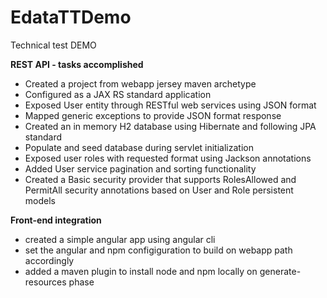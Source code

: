 # EdataTTDemo
Technical test DEMO

**REST API - tasks accomplished**
- Created a project from webapp jersey maven archetype 
- Configured as a JAX RS standard application
- Exposed User entity through RESTful web services using JSON format
- Mapped generic exceptions to provide JSON format response
- Created an in memory H2 database using Hibernate and following JPA standard
- Populate and seed database during servlet initialization
- Exposed user roles with requested format using Jackson annotations
- Added User service pagination and sorting functionality 
- Created a Basic security provider that supports RolesAllowed and PermitAll security annotations based on User and Role persistent models

**Front-end integration**
- created a simple angular app using angular cli 
- set the angular and npm configiguration to build on webapp path accordingly
- added a maven plugin to install node and npm locally on generate-resources phase
